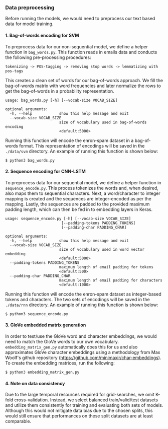 ### Data preprocessing

Before running the models, we would need to preprocess our text based data for model training.

#### 1. Bag-of-words encoding for SVM

To preprocess data for our non-sequential model, we define a helper function in `bag_words.py`. This function reads in emails data and conducts the following pre-processing procedures:

```
tokenizing -> POS-tagging -> removing stop words -> lemmatizing with pos-tags
```

This creates a clean set of words for our bag-of-words approach. We fill the bag-of-words matrix with word frequencies and later normalize the rows to get the bag-of-words in a probability representation.

```
usage: bag_words.py [-h] [--vocab-size VOCAB_SIZE]

optional arguments:
  -h, --help            show this help message and exit
  --vocab-size VOCAB_SIZE
                        size of vocabulary used in bag-of-words encoding
                        <default:5000>
```

Running this function will encode the enron-spam dataset in a bag-of-words format. This representation of encodings will be saved in the `./data/svm` directory. An example of running this function is shown below:

```shell
$ python3 bag_words.py
```

#### 2. Sequence encoding for CNN-LSTM

To preprocess data for our sequential model, we define a helper function in `sequence_encode.py`. This process tokenizes the words and, when desired, also maps them to sequential characters. Next, a word/character to integer mapping is created and the sequences are integer-encoded as per the mapping. Lastly, the sequences are padded to the provided maximum padding length, which can then be fed in to embedding layers in Keras.

```
usage: sequence_encode.py [-h] [--vocab-size VOCAB_SIZE]
                         [--padding-tokens PADDING_TOKENS]
                         [--padding-char PADDING_CHAR]

optional arguments:
  -h, --help            show this help message and exit
  --vocab-size VOCAB_SIZE
                        size of vocabulary used in word vector embedding
                        <default:5000>
  --padding-tokens PADDING_TOKENS
                        maximum length of email padding for tokens
                        <default:500>
  --padding-char PADDING_CHAR
                        maximum length of email padding for characters
                        <default:1000>
```

Running this function will encode the enron-spam dataset as integer-based tokens and characters. The two sets of encodings will be saved in the `./data/rnn` directory. An example of running this function is shown below:

```shell
$ python3 sequence_encode.py
```

#### 3. GloVe embedded matrix generation

In order to test/use the GloVe word and character embeddings, we would need to match the GloVe words to our own vocabulary. `embedding_matrix_gen.py` automatically does this for us and also approximates GloVe character embeddings using a methodology from Max Woolf's github repository (https://github.com/minimaxir/char-embeddings). To create the embedding matrices, run the following:

```shell
$ python3 embedding_matrix_gen.py
```

#### 4. Note on data consistency

Due to the large temporal resources required for grid-searches, we omit K-fold cross-validation. Instead, we select balanced train/valid/test datasets and utilize them consistently for training and evaluating both sets of models. Although this would not mitigate data bias due to the chosen splits, this would still ensure that performances on these split datasets are at least comparable.
